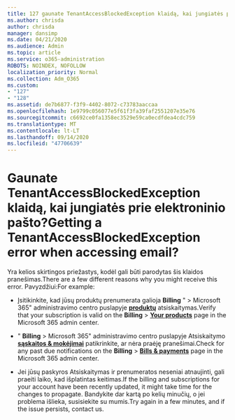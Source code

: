 ```yaml
---
title: 127 gaunate TenantAccessBlockedException klaidą, kai jungiatės prie elektroninio pašto?
ms.author: chrisda
author: chrisda
manager: dansimp
ms.date: 04/21/2020
ms.audience: Admin
ms.topic: article
ms.service: o365-administration
ROBOTS: NOINDEX, NOFOLLOW
localization_priority: Normal
ms.collection: Adm_O365
ms.custom:
- "127"
- "128"
ms.assetid: de7b6877-f3f9-4402-8072-c73783aaccaa
ms.openlocfilehash: 1e9799c056077e5f61f3fa39faf2551207e35e76
ms.sourcegitcommit: c6692ce0fa1358ec3529e59ca0ecdfdea4cdc759
ms.translationtype: MT
ms.contentlocale: lt-LT
ms.lasthandoff: 09/14/2020
ms.locfileid: "47706639"
---
```

# <a name="getting-a-tenantaccessblockedexception-error-when-accessing-email"></a><span data-ttu-id="337a6-102">Gaunate TenantAccessBlockedException klaidą, kai jungiatės prie elektroninio pašto?</span><span class="sxs-lookup"><span data-stu-id="337a6-102">Getting a TenantAccessBlockedException error when accessing email?</span></span>

<span data-ttu-id="337a6-103">Yra kelios skirtingos priežastys, kodėl gali būti parodytas šis klaidos pranešimas.</span><span class="sxs-lookup"><span data-stu-id="337a6-103">There are a few different reasons why you might receive this error.</span></span> <span data-ttu-id="337a6-104">Pavyzdžiui:</span><span class="sxs-lookup"><span data-stu-id="337a6-104">For example:</span></span>

- <span data-ttu-id="337a6-105">Įsitikinkite, kad jūsų produktų prenumerata galioja **Billing** " \> Microsoft 365" administravimo centro puslapyje **[produktų](https://portal.office.com/adminportal/home#/subscriptions)** atsiskaitymas.</span><span class="sxs-lookup"><span data-stu-id="337a6-105">Verify that your subscription is valid on the **Billing** \> **[Your products](https://portal.office.com/adminportal/home#/subscriptions)** page in the Microsoft 365 admin center.</span></span>

- <span data-ttu-id="337a6-106">" **Billing** \> Microsoft 365" administravimo centro puslapyje Atsiskaitymo **[sąskaitos & mokėjimai](https://portal.office.com/adminportal/home#/billoverview)** patikrinkite, ar nėra praėję pranešimai.</span><span class="sxs-lookup"><span data-stu-id="337a6-106">Check for any past due notifications on the **Billing** \> **[Bills & payments](https://portal.office.com/adminportal/home#/billoverview)** page in the Microsoft 365 admin center.</span></span>

- <span data-ttu-id="337a6-107">Jei jūsų paskyros Atsiskaitymas ir prenumeratos neseniai atnaujinti, gali praeiti laiko, kad išplatintas keitimas.</span><span class="sxs-lookup"><span data-stu-id="337a6-107">If the billing and subscriptions for your account have been recently updated, it might take time for the changes to propagate.</span></span> <span data-ttu-id="337a6-108">Bandykite dar kartą po kelių minučių, o jei problema išlieka, susisiekite su mumis.</span><span class="sxs-lookup"><span data-stu-id="337a6-108">Try again in a few minutes, and if the issue persists, contact us.</span></span>
